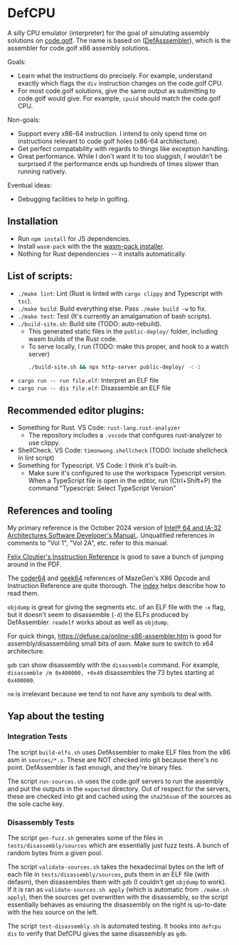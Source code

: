 # DefCPU

A silly CPU emulator (interpreter) for the goal of simulating assembly solutions on [code.golf](https://code.golf/fibonacci#assembly). The name is based on ([DefAsssembler](https://github.com/NewDefectus/defasm)), which is the assembler for code.golf x86 assembly solutions.

Goals:

- Learn what the instructions do precisely. For example, understand exactly which flags the `div` instruction changes on the code.golf CPU.
- For most code.golf solutions, give the same output as submitting to code.golf would give. For example, `cpuid` should match the code.golf CPU.

Non-goals:

- Support every x86-64 instruction. I intend to only spend time on instructions relevant to code golf holes (x86-64 architecture).
- Get perfect compatability with regards to things like exception handling.
- Great performance. While I don't want it to too sluggish, I wouldn't be surprised if the performance ends up hundreds of times slower than running natively.

Eventual ideas:

- Debugging facilities to help in golfing.

## Installation

- Run `npm install` for JS dependencies.
- Install `wasm-pack` with the the [wasm-pack installer](https://rustwasm.github.io/wasm-pack/installer/).
- Nothing for Rust dependencies -- it installs automatically.

## List of scripts:

- `./make lint`: Lint (Rust is linted with `cargo clippy` and Typescript with `tsc`).
- `./make build`: Build everything else. Pass `./make build -w` to fix.
- `./make test`: Test (It's currently an amalgamation of bash scripts).
- `./build-site.sh`: Build site (TODO: auto-rebuild).
  - This generated static files in the `public-deploy/` folder, including wasm builds of the Rust code.
  - To serve locally, I run (TODO: make this proper, and hook to a watch server)
    ```sh
    ./build-site.sh && npx http-server public-deploy/ -c-1
    ```
- `cargo run -- run file.elf`: Interpret an ELF file
- `cargo run -- dis file.elf`: Disassemble an ELF file

## Recommended editor plugins:

- Something for Rust. VS Code: `rust-lang.rust-analyzer`
  - The repository includes a `.vscode` that configures rust-analyzer to use clippy.
- ShellCheck. VS Code: `timonwong.shellcheck` (TODO: Include shellcheck in lint script)
- Something for Typescript. VS Code: I think it's built-in.
  - Make sure it's configured to use the workspace Typescript version. When a TypeScript file is open in the editor, run (Ctrl+Shift+P) the command "Typescript: Select TypeScript Version"

## References and tooling

My primary reference is the October 2024 version of [Intel® 64 and IA-32 Architectures Software Developer's Manual.](https://software.intel.com/en-us/download/intel-64-and-ia-32-architectures-sdm-combined-volumes-1-2a-2b-2c-2d-3a-3b-3c-3d-and-4). Unqualified references in comments to "Vol 1", "Vol 2A", etc. refer to this manual.

[Felix Cloutier's Insstruction Reference](https://www.felixcloutier.com/x86) is good to save a bunch of jumping around in the PDF.

The [coder64](http://ref.x86asm.net/coder64.html) and [geek64](http://ref.x86asm.net/geek64.html) references of MazeGen's X86 Opcode and Instruction Reference are quite thorough. The [index](http://ref.x86asm.net/index.html) helps describe how to read them.

`objdump` is great for giving the segments etc. of an ELF file with the `-x` flag, but it doesn't seem to disassemble (`-d`) the ELFs produced by DefAssembler. `readelf` works about as well as `objdump`.

For quick things, https://defuse.ca/online-x86-assembler.htm is good for assembly/disassembling small bits of asm. Make sure to switch to x64 architecture.

`gdb` can show disassembly with the `disassemble` command. For example, `disassemble /m 0x400000, +0x49` disassembles the 73 bytes starting at `0x400000`.

`nm` is irrelevant because we tend to not have any symbols to deal with.

## Yap about the testing

### Integration Tests

The script `build-elfs.sh` uses DefAssembler to make ELF files from the x86 asm in `sources/*.s`. These are NOT checked into git because there's no point. DefAssembler is fast enough, and they're binary files.

The script `run-sources.sh` uses the code.golf servers to run the assembly and put the outputs in the `expected` directory. Out of respect for the servers, these are checked into git and cached using the `sha256sum` of the sources as the sole cache key.

### Disassembly Tests

The script `gen-fuzz.sh` generates some of the files in `tests/disassembly/sources` which are essentially just fuzz tests. A bunch of random bytes from a given pool.

The script `validate-sources.sh` takes the hexadecimal bytes on the left of each file in `tests/disassembly/sources`, puts them in an ELF file (with defasm), then disassembles them with `gdb` (I couldn't get `objdump` to work). If it is ran as `validate-sources.sh apply` (which is automatic from `./make.sh apply`), then the sources get overwritten with the disassembly, so the script essentially behaves as ensuring the disassembly on the right is up-to-date with the hex source on the left.

The script `test-disassembly.sh` is automated testing. It hooks into `defcpu dis` to verify that DefCPU gives the same disassembly as `gdb`.
